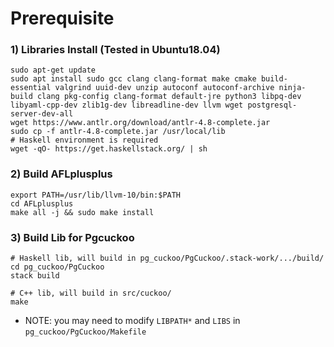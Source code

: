 # Prerequisite
### 1) Libraries Install (Tested in Ubuntu18.04)
``` shell
sudo apt-get update
sudo apt install sudo gcc clang clang-format make cmake build-essential valgrind uuid-dev unzip autoconf autoconf-archive ninja-build clang pkg-config clang-format default-jre python3 libpq-dev libyaml-cpp-dev zlib1g-dev libreadline-dev llvm wget postgresql-server-dev-all
wget https://www.antlr.org/download/antlr-4.8-complete.jar
sudo cp -f antlr-4.8-complete.jar /usr/local/lib
# Haskell environment is required 
wget -qO- https://get.haskellstack.org/ | sh
```
### 2) Build AFLplusplus
``` shell
export PATH=/usr/lib/llvm-10/bin:$PATH
cd AFLplusplus
make all -j && sudo make install
```
### 3) Build Lib for Pgcuckoo
``` shell
# Haskell lib, will build in pg_cuckoo/PgCuckoo/.stack-work/.../build/
cd pg_cuckoo/PgCuckoo 
stack build

# C++ lib, will build in src/cuckoo/
make
````
* NOTE: you may need to modify `LIBPATH*` and `LIBS` in `pg_cuckoo/PgCuckoo/Makefile`